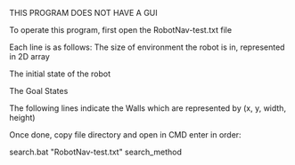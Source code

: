 THIS PROGRAM DOES NOT HAVE A GUI


To operate this program, first open the RobotNav-test.txt file

Each line is as follows:
The size of environment the robot is in, represented in 2D array

The initial state of the robot

The Goal States

The following lines indicate the Walls which are represented by (x, y, width, height)

Once done, copy file directory and open in CMD
enter in order:

search.bat "RobotNav-test.txt" search_method